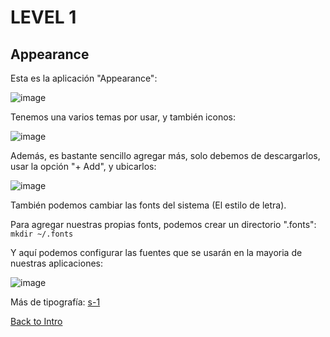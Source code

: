 # LEVEL 1

## Appearance

Esta es la aplicación "Appearance":

![image](https://github.com/Inf0sth/Kali-linux-Custom/assets/106565371/31bae3da-5b94-4fba-97f9-7c5d87061fa9)


Tenemos una varios temas por usar, y también iconos:

![image](https://github.com/Inf0sth/Kali-linux-Custom/assets/106565371/9344b358-8ba2-4459-9f75-4dddfec9c5e9)

Además, es bastante sencillo agregar más, solo debemos de descargarlos, usar la opción "+ Add", y ubicarlos:

![image](https://github.com/Inf0sth/Kali-linux-Custom/assets/106565371/c49c31b1-6300-46e4-8229-a00142611293)

También podemos cambiar las fonts del sistema (El estilo de letra).

Para agregar nuestras propias fonts, podemos crear un directorio ".fonts":  `mkdir ~/.fonts`


Y aquí podemos configurar las fuentes que se usarán en la mayoria de nuestras aplicaciones:

![image](https://github.com/Inf0sth/Kali-linux-Custom/assets/106565371/e8417d1d-f574-4416-a29d-db4d2e00aa62)

Más de tipografía: [s-1](../SUB-LEVELS/Tipografía.md)

[Back to Intro](../Intro.md)


